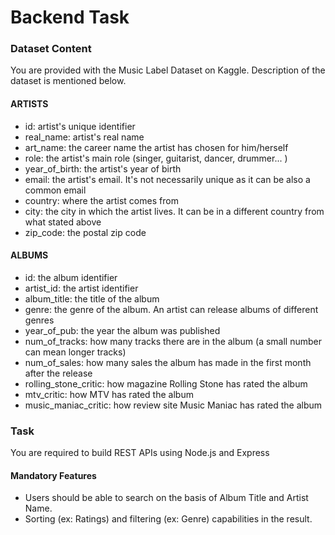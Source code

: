 # Backend Task

### Dataset Content

You are provided with the Music Label Dataset on Kaggle. Description of the dataset is mentioned below.

#### ARTISTS
- id: artist's unique identifier
- real_name: artist's real name
- art_name: the career name the artist has chosen for him/herself
- role: the artist's main role (singer, guitarist, dancer, drummer... )
- year_of_birth: the artist's year of birth
- email: the artist's email. It's not necessarily unique as it can be also a common email
- country: where the artist comes from
- city: the city in which the artist lives. It can be in a different country from what stated above
- zip_code: the postal zip code

#### ALBUMS
- id: the album identifier
- artist_id: the artist identifier
- album_title: the title of the album
- genre: the genre of the album. An artist can release albums of different genres
- year_of_pub: the year the album was published
- num_of_tracks: how many tracks there are in the album (a small number can mean longer tracks)
- num_of_sales: how many sales the album has made in the first month after the release
- rolling_stone_critic: how magazine Rolling Stone has rated the album
- mtv_critic: how MTV has rated the album
- music_maniac_critic: how review site Music Maniac has rated the album

### Task

You are required to build REST APIs using Node.js and Express

#### Mandatory Features

- Users should be able to search on the basis of Album Title and Artist Name.
- Sorting (ex: Ratings) and filtering (ex: Genre) capabilities in the result.
